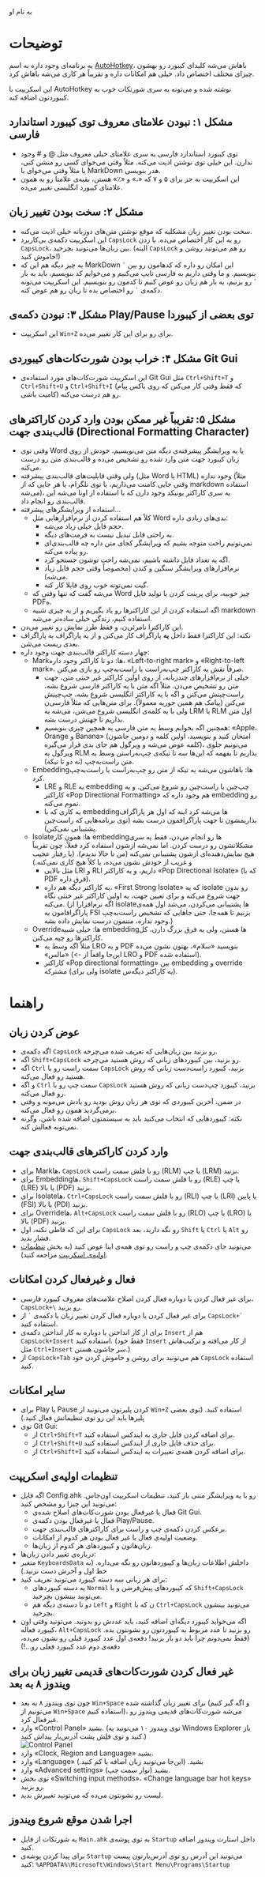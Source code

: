 ﻿به نام او

# توضیحات

یه برنامه‌ای وجود داره به اسم [AutoHotkey](https://autohotkey.com/)، باهاش می‌شه کلیدای کیبورد رو بهشون چیزای مختلف اختصاص داد. خیلی هم امکانات داره و تقریباً هر کاری می‌شه باهاش کرد.

این اسکریپت با AutoHotkey نوشته شده و می‌تونه یه سری شورتکات خوب به کیبوردتون اضافه کنه.

## مشکل ۱: نبودن علامتای معروف توی کیبورد استاندارد فارسی

-  توی کیبورد استاندارد فارسی یه سری علامتای خیلی معروف مثل @ و # وجود ندارن. این خیلی توی نوشتن اذیت می‌کنه. مثلاً وقتی می‌خوای کسی رو منشن کنی، یا مثلاً وقتی می‌خوای با MarkDown هدر بنویسی.
-  این اسکریپت به جز برای ۵ و ۷ که «،» و «٪» هستن، بقیه‌ی علامتا رو به همون علامتای کیبورد انگلیسی  تغییر می‌ده.

## مشکل ۲: سخت بودن تغییر زبان

-  سخت بودن تغییر زبان مشکلیه که موقع نوشتن متن‌های دوزبانه خیلی اذیت می‌کنه.
-  این اسکریپت دکمه‌ی بی‌کاربرد `CapsLock` رو به این کار اختصاص می‌ده. با زدن `CapsLock`، بین زبان‌ها می‌تونید بچرخید. (البته `CapsLock` رو هم می‌تونید روشن و خاموش کنید!)
-  یه چیز دیگه هم این که MarkDown این امکان رو داره که کد‌هامون رو بین `` ` `` بنویسیم. و ما وقتی داریم به فارسی تایپ می‌کنیم و می‌خوایم کد بنویسیم، باید یه بار `` ` `` رو بزنیم، یه بار هم زبان رو عوض کنیم تا کدمون رو بنویسیم. این اسکریپت می‌تونه دکمه‌ی `` ` `` رو اختصاص بده تا زبان رو هم عوض کنه.

## مشکل ۳: نبودن دکمه‌ی Play/Pause توی بعضی از کیبوردا

-  این اسکریپت `Win+Z` برای رو برای این کار تغییر می‌ده.

## مشکل ۴: خراب بودن شورت‌کات‌های کیبوردی Git Gui

-  این اسکریپت شورت‌کات‌های مورد استفاده‌ی Git Gui مثل `Ctrl+Shift+T` و `Ctrl+Shift+U` و `Ctrl+Shift+I` (که فقط وقتی کار می‌کنن که روی باکس پیام کامیت باشی) رو هم درست می‌کنه.

## مشکل ۵: تقریباً غیر ممکن بودن وارد کردن کاراکتر‌های قالب‌بندی جهت (Directional Formatting Character)

-  وقتی توی Word یا یه ویرایشگر پیشرفته‌ی دیگه متن می‌نویسیم، خودش از روی زبان کیبورد جهت متن وارد شده رو تشخیص می‌ده و قالب‌بندی متن رو درست می‌کنه.
-  ولی وقتی قابلیت‌های قالب‌بندی پیشرفته (مثل Word یا HTML) وجود نداره (مثلاً وقتی جایی کامنت می‌ذاریم، یا توی تلگرام، یا هر جایی که از markdown استفاده می‌شه)، یه سری کاراکتر یونیکد وجود دارن که با استفاده از اونا می‌شه این قالب‌بندی رو انجام داد.
-  استفاده از ویرایشگر‌های پیشرفته...
   -  کلاً هم استفاده کردن از نرم‌افزار‌هایی مثل Word بدی‌های زیادی داره:
      -  حجم فایل خیلی زیاد می‌شه.
      -  به راحتی قابل تبدیل نیست به فرمت‌های دیگه.
      -  نمی‌تونیم راحت متوجه بشیم که ویرایشگر کجای متن داره چه قالب‌بندی‌ای رو پیاده می‌کنه.
      -  اگه یه تعداد فایل داشته باشیم، نمی‌شه راحت توشون جستجو کرد.
      -  نرم‌افزار‌های ویرایشگر سنگین و کندن (مخصوصاً وقتی حجم فایل زیاد می‌شه).
      -  گیت نمی‌تونه خوب روی فایلا کار کنه.
   -  می‌شه گفت که تنها وقتی که Word چیز خوبیه، برای پرینت کردن یا تولید فایل PDFه.
   -  اگه استفاده کردن از این کاراکتر‌ها رو یاد بگیریم و از یه چیزی شبیه markdown استفاده کنیم، زندگی خیلی ساده‌تر می‌شه.
-  این کاراکترا نامرئی‌ن، و فقط طرز نمایش رو تغییر می‌دن.
-  نکته: این کاراکترا فقط داخل **یه** پاراگراف کار می‌کنن و از یه پاراگراف به پاراگراف بعدی ریست می‌شن.
-  چهار دسته کاراکتر قالب‌بندی جهت وجود داره:
   -  ‏Mark‌ها: دو تا کاراکتر وجود داره، «Left-to-right mark» و «Right-to-left mark»، صرفاً نقش یه کاراکتر چپ‌به‌راست یا راست‌به‌چپ رو بازی می‌کنن.
      -  خیلی از نرم‌افزار‌های چند‌زبانه، از روی اولین کاراکتر غیر خنثی متن، جهت متن رو تشخیص می‌دن. مثلاً اگه متن با یه کاراکتر فارسی شروع بشه، راست‌چینش می‌کنن و اگه با یه کاراکتر انگلیسی شروع بشه، چپ‌چینش می‌کنن (پیامک هم همین جوریه معمولاً). برای متن‌هایی که مثلاً فارسی‌ن ولی با یه کلمه‌ی انگلیسی شروع می‌شن، می‌شه یه LRM یا RLM اول متن بذاریم تا جهتش درست بشه.
      -  همچنین اگه بخوایم وسط یه متن فارسی یه همچین چیزی بنویسیم: «Apple،‏ Orange و Banana» (امتحان کنید و بنویسید، اولین کلمه و دومین جاشون کلمه عوض می‌شه و ویرگول هم جای بدی قرار می‌گیره)، می‌تونیم جلوی ویرگول یه RLM بذاریم تا بفهمه که این‌ها سه تا تیکه‌ی چپ‌به‌راستن وسط یه متن راست‌به‌چپ (نه دو تا تیکه).
   -  ‏Embeddingها: باهاشون می‌شه یه تیکه از متن رو چپ‌به‌راست یا راست‌به‌چپ کرد.
      -  ‏LRE و RLE یه embedding چپ‌چین یا راست‌چین رو شروع می‌کنن. و یه کاراکتر «Pop Directional Formatting» هم وجود داره که embedding رو تموم می‌کنه.
      -  یه کاری که با embedding‌ها می‌شه کرد اینه که اول هر پاراگراف بذاریمشون تا جهت پاراگرافمون درست بشه (توی برنامه‌هایی که راست‌چین پشتیبانی نمی‌کنن).
   -  ‏Isolate‌ها: همون کار embedding‌ها رو انجام می‌دن، فقط یه سری مشکلاتشون رو درست کردن. اما نمی‌شه ازشون استفاده کرد فعلاً، چون تقریباً هیچ نمایش‌دهنده‌ای ازشون پشتیبانی نمی‌کنه (من تا حالا ندیدم). (یا رفتار عجیب و غریب از خودش نشون می‌ده، یا کلاً هیچ کاری نمی‌کنه.)
      -  مثل بالایی LRI و RLI داریم، و یه کاراکتر «Pop Directional Isolate» (که با PDF فرق داره).
      -  یه کاراکتر دیگه هم داره، «First Strong Isolate» که یه isolate رو بدون جهت شروع می‌کنه و برای تعیین جهت، به اولین کاراکتر غیر خنثی نگاه می‌کنه. (اگه نرم‌افزارا از isolate‌ها پشتیبانی می‌کردن، می‌شد اول همه‌ی پاراگرافامون یه FSI بزنیم تا همه‌جا، حتی جا‌هایی که تشخیص راست‌به‌چپ وجود نداره، متنمون درست نمایش داده بشه.)
   -  ‏Override‌ها: خیلی شبیه embedding‌ها هستن، ولی یه فرق بزرگ دارن، کل کاراکتر‌ها رو چپه می‌کنن.
      -  مثلاً اگه وسط یه LRO و یه PDF بنویسید «سلام»، بهتون نشون می‌ده «‭سلام‬» (<- این‌جا واقعاً از LRO و PDF استفاده شده).
      -  کاراکتر «Pop directional formatting» بین embedding و override مشترکه (ولی برای isolate یه کاراکتر دیگه‌س).

# راهنما

## عوض کردن زبان

-  اگه دکمه‌ی `CapsLock` رو بزنید بین زبان‌هایی که تعریف شده می‌چرخه.
-  اگه `Shift+CapsLock` رو بزنید، بین کیبورد‌های زبانی که روش هستید می‌چرخه.
-  اگه `Ctrl` سمت راست رو با `CapsLock` بزنید، کیبورد راست‌دست زبانی که روش هستید رو فعال می‌کنه.
-  و اگه `Ctrl` سمت چپ رو با `CapsLock` بزنید، کیبورد چپ‌دست زبانی که روش هستید رو فعال می‌کنه.
-  در ضمن، آخرین کیبوردی که توی هر زبان روش بودید رو یادش می‌مونه و وقتی برمی‌گردید همون رو فعال می‌کنه.
-  نکته: کیبورد‌هایی که انتخاب می‌کنید باید به سیستمتون اضافه شده باشن، وگرنه نمی‌تونه فعالش کنه.

## وارد کردن کاراکتر‌های قالب‌بندی جهت

-  برای Mark‌ها، `CapsLock` رو با فلش سمت راست (RLM) یا چپ (LRM) بزنید.
-  برای Embedding‌ها، `Shift+CapsLock` رو با فلش سمت راست (RLE) یا چپ (LRE) یا بالا (PDF) بزنید.
-  برای Isolate‌ها، `Ctrl+CapsLock` رو با فلش سمت راست (RLI) یا چپ (LRI) یا پایین (FSI) یا بالا (PDI) بزنید.
-  برای Override‌ها، `Alt+CapsLock` رو با فلش سمت راست (RLO) یا چپ (LRO) یا بالا (PDF) بزنید.
-  برای این که قاطی نکنه، اول `CapsLock` رو نگه دارید، بعد `Shift` یا `Ctrl` یا `Alt` رو فشار بدید.
-  می‌تونید جای دکمه‌ی چپ و راست رو توی همه‌ی اینا عوض کنید (به بخش [تنظیمات اولیه‌ی اسکریپت](#initial-config) مراجعه کنید).

## فعال و غیرفعال کردن امکانات

-  برای غیر فعال کردن یا دوباره فعال کردن اصلاح علامت‌های معروف کیبورد فارسی، `CapsLock+\` رو بزنید.
-  برای غیر فعال کردن یا دوباره فعال کردن تغییر زبان با دکمه‌ی `` ` `` از ``CapsLock+`‎ `` استفاده کنید.
-  برای از کار انداختن یا دوباره به کار انداختن دکمه‌ی `Insert` هم از `CapsLock+Insert` استفاده کنید. (فقط خود `Insert` از کار می‌افته و ترکیب‌هاش مثل `Ctrl+Insert` سر جاشون هستن.)
-  از `CapsLock+Tab` هم می‌تونید برای روشن و خاموش کردن خود `CapsLock` استفاده کنید.

## سایر امکانات

-  برای Play یا Pause کردن پلیرتون می‌تونید از `Win+Z` استفاده کنید. (توی بعضی پلیر‌ها باید این رو توی تنظیماتش فعال کنید.)
-  توی Git Gui:
   - از `Ctrl+Shift+T` برای اضافه کردن فایل جاری به ایندکس استفاده کنید.
   - از `Ctrl+Shift+U` برای حذف فایل جاری از ایندکس استفاده کنید.
   - از `Ctrl+Shift+I` برای اضافه کردن همه‌ی تغییرات به ایندکس استفاده کنید.

## <a name="initial-config"></a>تنظیمات اولیه‌ی اسکریپت

-  اگه فایل Config.ahk رو با یه ویرایشگر متنی باز کنید، تنظیمات اسکریپت اون‌جاس. می‌تونید این چیزا رو مشخص کنید:
   - فعال یا غیرفعال بودن شورت‌کات‌های اصلاح شده‌ی Git Gui.
   - فعال یا غیرفعال بودن دکمه‌ی Play/Pause.
   - برعکس کردن دکمه‌ی چپ و راست برای کاراکتر‌های قالب‌بندی جهت.
   - وضعیت اولیه‌ی فعال یا غیر فعال بودن هر کدوم از امکانات.
   - زبان‌هاتون و کیبورد‌های هر کدوم از زبان‌ها.
-  درباره‌ی تغییر دادن زبان‌ها:
-  متغیر `KeyboardsData` داخلش اطلاعات زبان‌ها و کیبورد‌هاتون رو نگه می‌داره. (به خط اول و آخرش دست نزنید.)
-  برای هر زبانی سه دسته کیبورد می‌تونید تعریف کنید:
   - یه دسته کیبورد‌های `Normal` که کیبورد‌های پیش‌فرضن و با `Shift+CapsLock` می‌تونید بینشون بچرخید.
   - دو تا دسته‌ی دیگه هم `Left` و `Right` ن که با `Ctrl+CapsLock` می‌تونید بینشون بچرخید.
-  اگه می‌خواید کیبورد دیگه‌ای اضافه کنید، باید عددش رو بدونید. می‌تونید وقتی اون کیبورد فعاله، `Alt+CapsLock` رو بزنید تا عدد مربوط به کیبوردتون رو نشونتون بده. (فقط نمی‌دونم چرا باید دو بار بزنید! دفعه‌ی اول عدد کیبورد قبلی رو نشون می‌ده، دفعه‌ی دوم عدد کیبورد فعلی رو...!)

## غیر فعال کردن شورت‌کات‌های قدیمی تغییر زبان برای ویندوز ۸ به بعد

-  چون توی ویندوز ۸ به بعد `Win+Space` برای تغییر زبان گذاشته شده (و اگه گیر کنیم می‌تونیم از `Win+Space` استفاده کنیم)، می‌شه شورت‌کات‌های قدیمی ویندوز رو غیرفعال کرد.
-  وارد «Control Panel» بشید. (توی ویندوز ۱۰ می‌تونید یه Windows Explorer باز کنید و توی فلِش پشت آدرس‌بار پیداش کنید.)  
   ![Control Panel](Images/ControlPanel.png)
-  وارد «Clock, Region and Language» بشید.
-  وارد «Language» بشید. (این‌جا می‌تونید زبان اضافه یا کم کنید.)
-  وارد «Advanced settings» بشید (نوار سمت چپ).
-  توی بخش «Switching input methods»،‏ «Change language bar hot keys» رو بزنید.
-  لیست رو نشونتون می‌ده که می‌تونید تغییرش بدید.

## اجرا شدن موقع شروع ویندوز

-  یه شورتکات از فایل `Main.ahk` به توی پوشه‌ی `Startup` داخل استارت ویندوز اضافه کنید.
-  برای پیدا کردن پوشه‌ی `Startup` می‌تونید این آدرس رو توی آدرس‌بارتون پیست کنید: `%APPDATA%\Microsoft\Windows\Start Menu\Programs\Startup`

